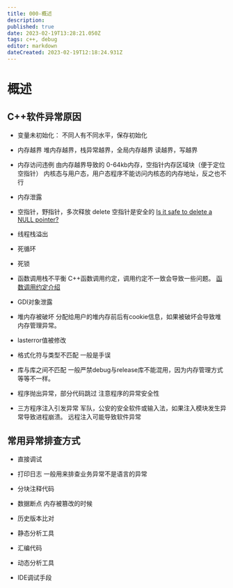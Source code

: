 ```yaml
---
title: 000-概述
description: 
published: true
date: 2023-02-19T13:28:21.050Z
tags: c++, debug
editor: markdown
dateCreated: 2023-02-19T12:18:24.931Z
---
```


# 概述

## C++软件异常原因
- 变量未初始化：
不同人有不同水平，保存初始化
- 内存越界
堆内存越界，栈异常越界，全局内存越界
读越界，写越界
- 内存访问违例
由内存越界导致的
0-64kb内存，空指针内存区域块（便于定位空指针）
内核态与用户态，用户态程序不能访问内核态的内存地址，反之也不行
- 内存泄露

- 空指针，野指针，多次释放
delete 空指针是安全的
[Is it safe to delete a NULL pointer?](https://stackoverflow.com/questions/4190703/is-it-safe-to-delete-a-null-pointer)
- 线程栈溢出

- 死循环

- 死锁

- 函数调用栈不平衡
C++函数调用约定，调用约定不一致会导致一些问题。
[函数调用约定介绍](https://xie.infoq.cn/article/5fd35e4b7fc65b59185a8eabc)
- GDI对象泄露

- 堆内存被破坏
分配给用户的堆内存前后有cookie信息，如果被破坏会导致堆内存管理异常。

- lasterror值被修改

- 格式化符与类型不匹配
一般是手误
- 库与库之间不匹配
一般严禁debug与release库不能混用，因为内存管理方式等等不一样。
- 程序抛出异常，部分代码跳过
注意程序的异常安全性
- 三方程序注入引发异常
军队，公安的安全软件或输入法，如果注入模块发生异常导致进程崩溃。
远程注入可能导致软件异常



## 常用异常排查方式
- 直接调试

- 打印日志
一般用来排查业务异常不是语言的异常

- 分块注释代码

- 数据断点
内存被篡改的时候

- 历史版本比对

- 静态分析工具

- 汇编代码

- 动态分析工具

- IDE调试手段


